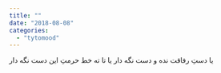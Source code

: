 ```yaml
---
title: ""
date: "2018-08-08"
categories: 
  - "tytomood"
---
```


یا دستِ رفاقت نده و دست نگه دار یا تا ته خط حرمتِ این دست نگه دار
